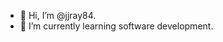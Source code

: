 - 👋 Hi, I’m @jjray84.
- 🌱 I’m currently learning software development.

<!---
jjray84/jjray84 is a ✨ special ✨ repository because its `README.md` (this file) appears on your GitHub profile.
You can click the Preview link to take a look at your changes.
--->
